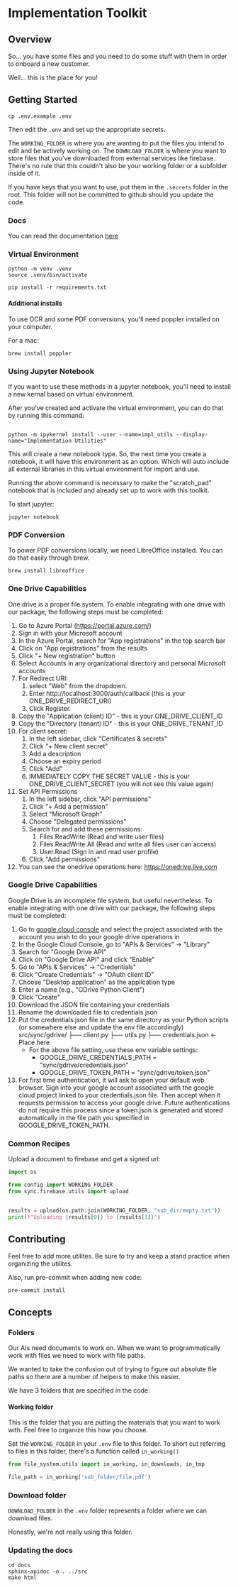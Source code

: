 # Implementation Toolkit

## Overview

So... you have some files and you need to do some stuff with them in order to onboard a new customer.

Well... this is the place for you!

## Getting Started

```commandline
cp .env.example .env
```

Then edit the `.env` and set up the appropriate secrets.

The `WORKING_FOLDER` is where you are wanting to put the files you intend to edit and be actively working on.
The `DOWNLOAD_FOLDER` is where you want to store files that you've downloaded from external services like firebase. There's no rule that this couldn't also be your working folder or a subfolder inside of it.

If you have keys that you want to use, put them in the `.secrets` folder in the root. This folder will not be committed to github should you update the code.

### Docs

You can read the documentation [here](docs/_build/index.html)

### Virtual Environment

```commandline
python -m venv .venv
source .venv/bin/activate

pip install -r requirements.txt
```

#### Additional installs

To use OCR and some PDF conversions, you'll need poppler installed on your computer.

For a mac:
```commandline
brew install poppler
```

### Using Jupyter Notebook

If you want to use these methods in a jupyter notebook, you'll need to install a new kernal based on virtual environment.

After you've created and activate the virtual environment, you can do that by running this command:

```commandline

python -m ipykernel install --user --name=impl_utils --display-name="Implementation Utilities"
```

This will create a new notebook type. So, the next time you create a notebook, it will have this environment as an option. Which will auto include all external libraries in this virtual environment for import and use.

Running the above command is necessary to make the "scratch_pad" notebook that is included and already set up to work with this toolkit.

To start jupyter:
```commandline
jupyter notebook
```


### PDF Conversion

To power PDF conversions locally, we need LibreOffice installed. You can do that easily through brew.

```commandline
brew install libreoffice
```

### One Drive Capabilities

One drive is a proper file system. To enable integrating with one drive with our package, the following steps must be completed:

1. Go to Azure Portal (https://portal.azure.com/)
2. Sign in with your Microsoft account
3. In the Azure Portal, search for "App registrations" in the top search bar
4. Click on "App registrations" from the results
5. Click "+ New registration" button
6. Select Accounts in any organizational directory and personal Microsoft accounts
7. For Redirect URI:
    1. select "Web" from the dropdown.
    2. Enter http://localhost:3000/auth/callback (this is your ONE_DRIVE_REDIRECT_URI)
    3. Click Register.
8. Copy the "Application (client) ID" - this is your ONE_DRIVE_CLIENT_ID
9. Copy the "Directory (tenant) ID" - this is your ONE_DRIVE_TENANT_ID
10. For client secret:
    1. In the left sidebar, click "Certificates & secrets"
    2. Click "+ New client secret"
    3. Add a description
    4. Choose an expiry period
    5. Click "Add"
    6. IMMEDIATELY COPY THE SECRET VALUE - this is your ONE_DRIVE_CLIENT_SECRET (you will not see this value again)
11. Set API Permissions
    1. In the left sidebar, click "API permissions"
    2. Click "+ Add a permission"
    3. Select "Microsoft Graph"
    4. Choose "Delegated permissions"
    5. Search for and add these permissions:
        1. Files.ReadWrite (Read and write user files)
        2. Files.ReadWrite.All (Read and write all files user can access)
        3. User.Read (Sign in and read user profile)
    6. Click "Add permissions"
12. You can see the onedrive operations here: https://onedrive.live.com

### Google Drive Capabilities

Google Drive is an incomplete file system, but useful nevertheless. To enable integrating with one drive with our package, the following steps must be completed:

1. Go to [google cloud console](https://console.cloud.google.com/) and select the project associated with the account you wish to do your google drive operations in
2. In the Google Cloud Console, go to "APIs & Services" → "Library"
3. Search for "Google Drive API"
4. Click on "Google Drive API" and click "Enable"
5. Go to "APIs & Services" → "Credentials"
6. Click "Create Credentials" → "OAuth client ID"
7. Choose "Desktop application" as the application type
8. Enter a name (e.g., "GDrive Python Client")
9. Click "Create"
10. Download the JSON file containing your credentials
11. Rename the downloaded file to credentials.json
12. Put the credentials.json file in the same directory as your Python scripts (or somewhere else and update the env file accordingly)
    src/sync/gdrive/
    ├── client.py
    ├── utils.py
    ├── credentials.json  ← Place here
    - For the above file setting, use these env variable settings:
        - GOOGLE_DRIVE_CREDENTIALS_PATH = "sync/gdrive/credentials.json"
        - GOOGLE_DRIVE_TOKEN_PATH = "sync/gdrive/token.json"
13. For first time authentication, it will ask to open your default web browser. Sign into your google account associated with the google cloud project linked to your credentials.json file. Then accept when it requests permission to access your google drive. Future authentications do not require this process since a token.json is generated and stored automatically in the file path you specified in GOOGLE_DRIVE_TOKEN_PATH.

### Common Recipes

Upload a document to firebase and get a signed url:

```python
import os

from config import WORKING_FOLDER
from sync.firebase.utils import upload


results = upload(os.path.join(WORKING_FOLDER, "sub_dir/empty.txt"))
print(f"Uploading {results[0]} to {results[1]}")
```


## Contributing

Feel free to add more utilites. Be sure to try and keep a stand practice when organizing the utilites.

Also, run pre-commit when adding new code:

```commandline
pre-commit install
```

## Concepts

### Folders
Our AIs need documents to work on. When we want to programmatically work with files we need to work with file paths.

We wanted to take the confusion out of trying to figure out absolute file paths so there are a number of helpers to make this easier.

We have 3 folders that are specified in the code:

#### Working folder
This is the folder that you are putting the materials that you want to work with. Feel free to organize this how you choose.

Set the `WORKING_FOLDER` in your `.env` file to this folder. To short cut referring to files in this folder, there's a function called `in_working()`

```python
from file_system.utils import in_working, in_downloads, in_tmp

file_path = in_working('sub_folder/file.pdf')
```

### Download folder
`DOWNLOAD_FOLDER` in the `.env` folder represents a folder where we can download files.

Honestly, we're not really using this folder.

### Updating the docs

```commandline
cd docs
sphinx-apidoc -o . ../src
make html
```
